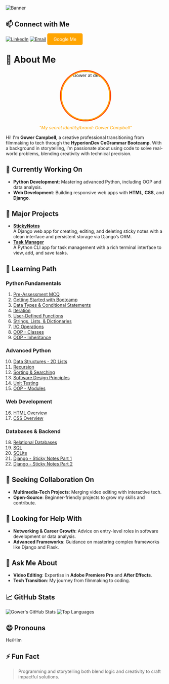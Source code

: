 
![Banner](https://raw.githubusercontent.com/GowerCampbell/GowerCampbell/main/Images/banner_night.png)

## 📫 Connect with Me
[![LinkedIn](https://img.shields.io/badge/LinkedIn-Connect-#FFA500?style=for-the-badge)](https://www.linkedin.com/in/gower-campbell-16940115b/)
[![Email](https://img.shields.io/badge/Email-Contact-#FFA500?style=for-the-badge)](mailto:Gower.Campbell@gmail.com)
<a href="https://www.google.com/search?q=Gower+Campbell+developer" style="background-color: #FFA500; color: white; padding: 10px 20px; text-decoration: none; border-radius: 5px;">Google Me</a>

# 👋 About Me
<div style="text-align: center;">
  <img src="https://raw.githubusercontent.com/GowerCampbell/GowerCampbell/main/assets/icons/profile.gif" alt="Gower at desk" style="border-radius: 50%; width: 150px; height: 150px; border: 3px solid #FFA500; box-shadow: 0 0 0 3px #FF4500;">
  <p style="text-align: center; font-style: italic; color: #FFA500;">"My secret identity/brand: Gower Campbell"</p>
</div>

Hi! I'm **Gower Campbell**, a creative professional transitioning from filmmaking to tech through the **HyperionDev CoGrammar Bootcamp**. With a background in storytelling, I’m passionate about using code to solve real-world problems, blending creativity with technical precision.

## 🔭 Currently Working On
- **Python Development**: Mastering advanced Python, including OOP and data analysis.
- **Web Development**: Building responsive web apps with **HTML**, **CSS**, and **Django**.

## 📝 Major Projects
- **[StickyNotes](https://github.com/GowerCampbell/MyCodingTask_StickyNote)**  
  A Django web app for creating, editing, and deleting sticky notes with a clean interface and persistent storage via Django’s ORM.
- **[Task Manager](https://github.com/GowerCampbell/TaskManager)**  
  A Python CLI app for task management with a rich terminal interface to view, add, and save tasks.

## 🌱 Learning Path
### Python Fundamentals
1. [Pre-Assessment MCQ](https://github.com/GowerCampbell/Pre-Assessment-MCQ)
2. [Getting Started with Bootcamp](https://github.com/GowerCampbell/Getting-Started-With-Bootcamp)
3. [Data Types & Conditional Statements](https://github.com/GowerCampbell/Data-Types-And-Conditional-Statements)
4. [Iteration](https://github.com/GowerCampbell/Iteration)
5. [User-Defined Functions](https://github.com/GowerCampbell/User-Defined-Functions)
6. [Strings, Lists, & Dictionaries](https://github.com/GowerCampbell/Strings-Lists-Dictionaries)
7. [I/O Operations](https://github.com/GowerCampbell/IO-Operations)
8. [OOP - Classes](https://github.com/GowerCampbell/OOP-Classes)
9. [OOP - Inheritance](https://github.com/GowerCampbell/OOP-Inheritance)

### Advanced Python
10. [Data Structures - 2D Lists](https://github.com/GowerCampbell/Data-Structures-2D-Lists)
11. [Recursion](https://github.com/GowerCampbell/Recursion)
12. [Sorting & Searching](https://github.com/GowerCampbell/Sorting-And-Searching)
13. [Software Design Principles](https://github.com/GowerCampbell/Software-Design)
14. [Unit Testing](https://github.com/GowerCampbell/Unit-Testing)
15. [OOP - Modules](https://github.com/GowerCampbell/OOP-Modules)

### Web Development
16. [HTML Overview](https://github.com/GowerCampbell/HTML-Overview)
17. [CSS Overview](https://github.com/GowerCampbell/CSS-Overview)

### Databases & Backend
18. [Relational Databases](https://github.com/GowerCampbell/Relational-Databases)
19. [SQL](https://github.com/GowerCampbell/SQL)
20. [SQLite](https://github.com/GowerCampbell/SQLite)
21. [Django - Sticky Notes Part 1](https://github.com/GowerCampbell/Django-Sticky-Notes-1)
22. [Django - Sticky Notes Part 2](https://github.com/GowerCampbell/Django-Sticky-Notes-2)

## 👯 Seeking Collaboration On
- **Multimedia-Tech Projects**: Merging video editing with interactive tech.
- **Open-Source**: Beginner-friendly projects to grow my skills and contribute.

## 🤔 Looking for Help With
- **Networking & Career Growth**: Advice on entry-level roles in software development or data analysis.
- **Advanced Frameworks**: Guidance on mastering complex frameworks like Django and Flask.

## 💬 Ask Me About
- **Video Editing**: Expertise in **Adobe Premiere Pro** and **After Effects**.
- **Tech Transition**: My journey from filmmaking to coding.

## 📈 GitHub Stats
![Gower's GitHub Stats](https://github-readme-stats.vercel.app/api?username=GowerCampbell&show_icons=true&theme=radical&border=true)
![Top Languages](https://github-readme-stats.vercel.app/api/top-langs/?username=GowerCampbell&layout=compact&border=true)

## 😄 Pronouns
He/Him

## ⚡ Fun Fact
> Programming and storytelling both blend logic and creativity to craft impactful solutions.


